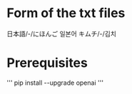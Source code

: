 ﻿# Form of the txt files
日本語/-/にほんご 일본어
キムチ/-/김치

# Prerequisites
'''
    pip install --upgrade openai
'''
